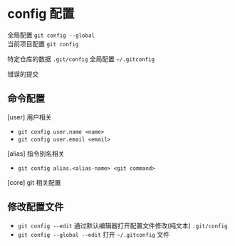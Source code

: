 # config 配置

全局配置 `git config --global`  
当前项目配置 `git config`

特定仓库的数据 `.git/config`
全局配置 `~/.gitconfig`

错误的提交

## 命令配置

[user] 用户相关

- `git config user.name <name>` 
- `git config user.email <email>`

[alias] 指令别名相关

- `git config alias.<alias-name> <git command>`

[core] git 相关配置

## 修改配置文件

- `git config --edit` 通过默认编辑器打开配置文件修改(纯文本) `.git/config`
- `git config --global --edit` 打开 `~/.gitconfig` 文件
